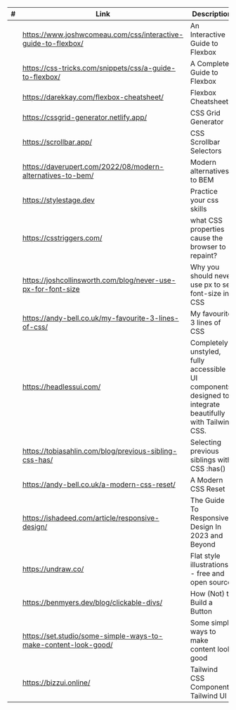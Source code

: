 <!-- prettier-ignore -->
|#| Link | Description |
|------|-------------|-------------|
||https://www.joshwcomeau.com/css/interactive-guide-to-flexbox/|An Interactive Guide to Flexbox|
||https://css-tricks.com/snippets/css/a-guide-to-flexbox/|A Complete Guide to Flexbox|
||https://darekkay.com/flexbox-cheatsheet/|Flexbox Cheatsheet|
||https://cssgrid-generator.netlify.app/| CSS Grid Generator |
||https://scrollbar.app/|CSS Scrollbar Selectors|
||https://daverupert.com/2022/08/modern-alternatives-to-bem/|Modern alternatives to BEM|
||https://stylestage.dev| Practice your css skills|
||https://csstriggers.com/|what CSS properties cause the browser to repaint?|
||https://joshcollinsworth.com/blog/never-use-px-for-font-size|Why you should never use px to set font-size in CSS|
||https://andy-bell.co.uk/my-favourite-3-lines-of-css/|My favourite 3 lines of CSS|
||https://headlessui.com/|Completely unstyled, fully accessible UI components, designed to integrate beautifully with Tailwind CSS.|
||https://tobiasahlin.com/blog/previous-sibling-css-has/|Selecting previous siblings with CSS :has()|
||https://andy-bell.co.uk/a-modern-css-reset/|A Modern CSS Reset|
||https://ishadeed.com/article/responsive-design/|The Guide To Responsive Design In 2023 and Beyond|
||https://undraw.co/|Flat style illustrations - free and open source|
||https://benmyers.dev/blog/clickable-divs/|How (Not) to Build a Button|
||https://set.studio/some-simple-ways-to-make-content-look-good/|Some simple ways to make content look good|
||https://bizzui.online/|Tailwind CSS Components Tailwind UI |
